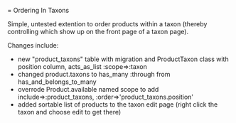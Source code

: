 = Ordering In Taxons

Simple, untested extention to order products within a taxon (thereby controlling which show up on the front page of a taxon page).

Changes include: <br/>
  * new "product_taxons" table with migration and ProductTaxon class with position column, acts_as_list :scope=>:taxon <br/>
  * changed product.taxons to has_many :through from has_and_belongs_to_many<br/>
  * overrode Product.available named scope to add include=>:product_taxons, :order=>'product_taxons.position'<br/>
  * added sortable list of products to the taxon edit page (right click the taxon and choose edit to get there)<br/>
